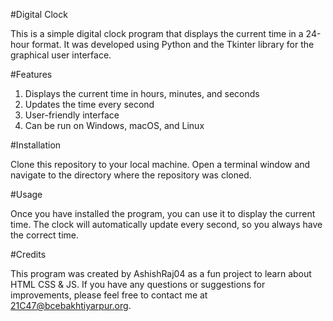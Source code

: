 #Digital Clock

This is a simple digital clock program that displays the current time in a 24-hour format. It was developed using Python and the Tkinter library for the graphical user interface.

#Features

1. Displays the current time in hours, minutes, and seconds
2. Updates the time every second
3. User-friendly interface
4. Can be run on Windows, macOS, and Linux


#Installation

Clone this repository to your local machine.
Open a terminal window and navigate to the directory where the repository was cloned.

#Usage

Once you have installed the program, you can use it to display the current time. The clock will automatically update every second, so you always have the correct time.

#Credits

This program was created by AshishRaj04 as a fun project to learn about HTML CSS & JS. If you have any questions or suggestions for improvements, please feel free to contact me at 21C47@bcebakhtiyarpur.org.



